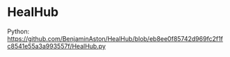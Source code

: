 # HealHub
Python: https://github.com/BenjaminAston/HealHub/blob/eb8ee0f85742d969fc2f1fc8541e55a3a993557f/HealHub.py
